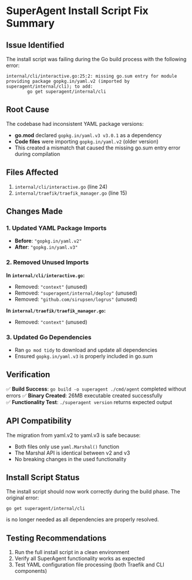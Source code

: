 # SuperAgent Install Script Fix Summary

## Issue Identified
The install script was failing during the Go build process with the following error:
```
internal/cli/interactive.go:25:2: missing go.sum entry for module providing package gopkg.in/yaml.v2 (imported by superagent/internal/cli); to add:
        go get superagent/internal/cli
```

## Root Cause
The codebase had inconsistent YAML package versions:
- **go.mod** declared `gopkg.in/yaml.v3 v3.0.1` as a dependency
- **Code files** were importing `gopkg.in/yaml.v2` (older version)
- This created a mismatch that caused the missing go.sum entry error during compilation

## Files Affected
1. `internal/cli/interactive.go` (line 24)
2. `internal/traefik/traefik_manager.go` (line 15)

## Changes Made

### 1. Updated YAML Package Imports
- **Before**: `"gopkg.in/yaml.v2"`
- **After**: `"gopkg.in/yaml.v3"`

### 2. Removed Unused Imports
**In `internal/cli/interactive.go`:**
- Removed: `"context"` (unused)
- Removed: `"superagent/internal/deploy"` (unused)
- Removed: `"github.com/sirupsen/logrus"` (unused)

**In `internal/traefik/traefik_manager.go`:**
- Removed: `"context"` (unused)

### 3. Updated Go Dependencies
- Ran `go mod tidy` to download and update all dependencies
- Ensured `gopkg.in/yaml.v3` is properly included in go.sum

## Verification
✅ **Build Success**: `go build -o superagent ./cmd/agent` completed without errors
✅ **Binary Created**: 26MB executable created successfully  
✅ **Functionality Test**: `./superagent version` returns expected output

## API Compatibility
The migration from yaml.v2 to yaml.v3 is safe because:
- Both files only use `yaml.Marshal()` function
- The Marshal API is identical between v2 and v3
- No breaking changes in the used functionality

## Install Script Status
The install script should now work correctly during the build phase. The original error:
```
go get superagent/internal/cli
```
is no longer needed as all dependencies are properly resolved.

## Testing Recommendations
1. Run the full install script in a clean environment
2. Verify all SuperAgent functionality works as expected
3. Test YAML configuration file processing (both Traefik and CLI components)